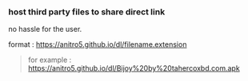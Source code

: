 ### host third party files to share direct link
no hassle for the user.

format :
https://anitro5.github.io/dl/filename.extension
> for example : https://anitro5.github.io/dl/Bijoy%20by%20tahercoxbd.com.apk
